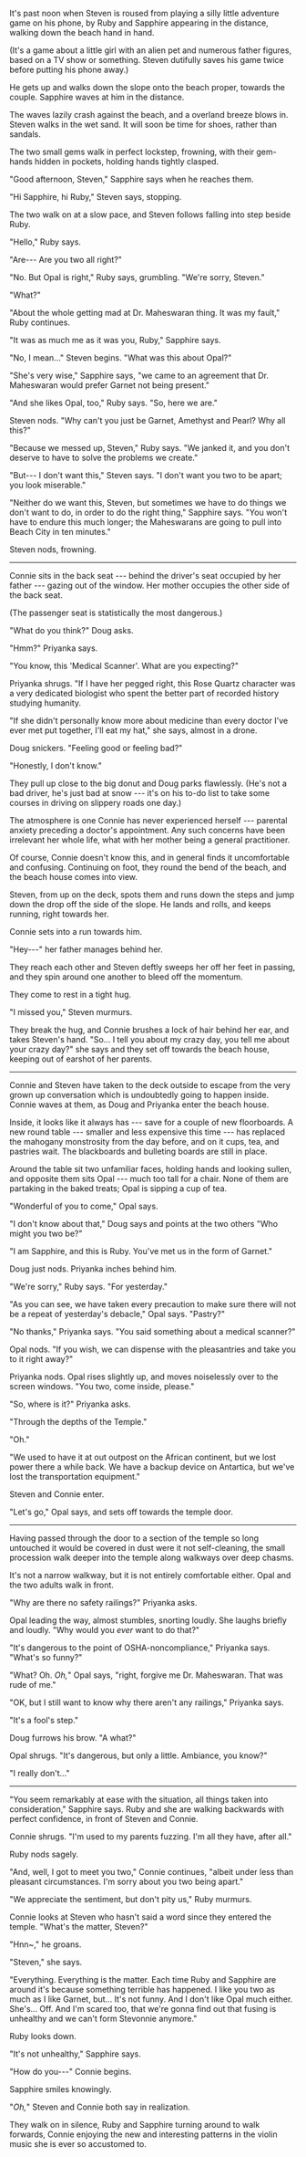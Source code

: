 It's past noon when Steven is roused from playing a silly little
adventure game on his phone, by Ruby and Sapphire appearing in the distance,
walking down the beach hand in hand.

(It's a game about a little girl with an alien pet and numerous father
figures, based on a TV show or something. Steven dutifully saves his game
twice before putting his phone away.)

He gets up and walks down the slope onto the beach proper, towards the
couple. Sapphire waves at him in the distance.

The waves lazily crash against the beach, and a overland breeze blows in.
Steven walks in the wet sand. It will soon be time for shoes, rather than
sandals.

The two small gems walk in perfect lockstep, frowning, with their
gem-hands hidden in pockets, holding hands tightly clasped.

"Good afternoon, Steven," Sapphire says when he reaches them. 

"Hi Sapphire, hi Ruby," Steven says, stopping.

The two walk on at a slow pace, and Steven follows falling into
step beside Ruby.

"Hello," Ruby says.

"Are--- Are you two all right?"

"No. But Opal is right," Ruby says, grumbling. "We're sorry, Steven."

"What?"

"About the whole getting mad at Dr. Maheswaran thing. It was my fault," Ruby continues.

"It was as much me as it was you, Ruby," Sapphire says.

"No, I mean..." Steven begins. "What was this about Opal?"

"She's very wise," Sapphire says, "we came to an agreement that Dr. Maheswaran
would prefer Garnet not being present."

"And she likes Opal, too," Ruby says. "So, here we are."

Steven nods. "Why can't you just be Garnet, Amethyst and Pearl? Why all
this?"

"Because we messed up, Steven," Ruby says. "We janked it, and you don't
deserve to have to solve the problems we create."

"But--- I don't want this," Steven says. "I don't want you two to be
apart; you look miserable."

"Neither do we want this, Steven, but sometimes we have to do things we don't want to do,
in order to do the right thing," Sapphire says. "You won't have to endure this much longer;
the Maheswarans are going to pull into Beach City in ten minutes."

Steven nods, frowning.

----

Connie sits in the back seat --- behind the driver's seat occupied by
her father --- gazing out of the window. Her mother occupies the other
side of the back seat.

(The passenger seat is statistically the most dangerous.)

"What do you think?" Doug asks.

"Hmm?" Priyanka says.

"You know, this 'Medical Scanner'. What are you expecting?"

Priyanka shrugs. "If I have her pegged right, this Rose Quartz
character was a very dedicated biologist who spent the better
part of recorded history studying humanity.

"If she didn't personally know more about medicine than every doctor
I've ever met put together, I'll eat my hat," she says, almost in a drone.

Doug snickers. "Feeling good or feeling bad?"

"Honestly, I don't know."

They pull up close to the big donut and Doug parks flawlessly.
(He's not a bad driver, he's just bad at snow --- it's on his to-do
list to take some courses in driving on slippery roads one day.)

The atmosphere is one Connie has never experienced herself ---
parental anxiety preceding a doctor's appointment. Any such
concerns have been irrelevant her whole life, what with her mother
being a general practitioner.

Of course, Connie doesn't know this, and in general finds it uncomfortable
and confusing.  Continuing on foot, they round the bend of the beach, and the beach house comes into view.

Steven, from up on the deck, spots them and runs down the steps and jump down the drop
off the side of the slope. He lands and rolls, and keeps running, right towards her.

Connie sets into a run towards him.

"Hey---" her father manages behind her.

They reach each other and Steven deftly sweeps her off her feet in passing, and they
spin around one another to bleed off the momentum.

They come to rest in a tight hug.

"I missed you," Steven murmurs.

They break the hug, and Connie brushes a lock of hair behind her ear, and takes
Steven's hand. "So... I tell you about my crazy day, you tell me about your crazy day?"
she says and they set off towards the beach house, keeping out of earshot of her parents.

----

Connie and Steven have taken to the deck outside to escape from the very grown up conversation
which is undoubtedly going to happen inside. Connie waves at them, as Doug and Priyanka enter
the beach house.

Inside, it looks like it always has ---
save for a couple of new floorboards. A new round table --- smaller and less expensive
this time --- has replaced the mahogany monstrosity from the day before, and on it cups, tea,
and pastries wait. The blackboards and bulleting boards are still in place.

Around the table sit two unfamiliar faces, holding hands and looking sullen, and opposite them sits
Opal --- much too tall for a chair. None of them are partaking in the baked treats;
Opal is sipping a cup of tea.

"Wonderful of you to come," Opal says.

"I don't know about that," Doug says and points at the two others "Who might you two be?"

"I am Sapphire, and this is Ruby. You've met us in the form of Garnet."

Doug just nods. Priyanka inches behind him.

"We're sorry," Ruby says. "For yesterday."

"As you can see, we have taken every precaution to make sure there will not be a
repeat of yesterday's debacle," Opal says. "Pastry?"

"No thanks," Priyanka says. "You said something about a medical scanner?"

Opal nods. "If you wish, we can dispense with the pleasantries and take you to it
right away?"

Priyanka nods. Opal rises slightly up, and moves noiselessly over to the screen windows. "You two,
come inside, please."

"So, where is it?" Priyanka asks.

"Through the depths of the Temple."

"Oh."

"We used to have it at out outpost on the African continent, but we lost power
there a while back. We have a backup device on Antartica, but we've lost the transportation
equipment."

Steven and Connie enter.

"Let's go," Opal says, and sets off towards the temple door.

----

Having passed through the door to a section of the temple so long untouched it would be
covered in dust were it not self-cleaning, the small procession walk deeper into
the temple along walkways over deep chasms.

It's not a narrow walkway, but it is not entirely comfortable either. Opal and the
two adults walk in front.

"Why are there no safety railings?" Priyanka asks.

Opal leading the way, almost stumbles, snorting loudly. She laughs briefly and
loudly. "Why would you *ever* want to do that?"

"It's dangerous to the point of OSHA-noncompliance," Priyanka says. "What's
so funny?"

"What? Oh. *Oh,*" Opal says, "right, forgive me Dr. Maheswaran. That was rude
of me."

"OK, but I still want to know why there aren't any railings," Priyanka says.

"It's a fool's step."

Doug furrows his brow. "A what?"

Opal shrugs. "It's dangerous, but only a little. Ambiance, you know?"

"I really don't..."

----

"You seem remarkably at ease with the situation, all things
taken into consideration," Sapphire says. Ruby and she are
walking backwards with perfect confidence, in front of Steven
and Connie.

Connie shrugs. "I'm used to my parents fuzzing. I'm all they
have, after all."

Ruby nods sagely.

"And, well, I got to meet you two," Connie continues, "albeit
under less than pleasant circumstances. I'm sorry about you two
being apart."

"We appreciate the sentiment, but don't pity us," Ruby murmurs.

Connie looks at Steven who hasn't said a word since they entered the
temple. "What's the matter, Steven?"

"Hnn~," he groans.

"Steven," she says.

"Everything. Everything is the matter. Each time Ruby and Sapphire
are around it's because something terrible has happened. I like you
two as much as I like Garnet, but... It's not funny. And I don't like
Opal much either. She's... Off. And I'm scared too, that we're gonna
find out that fusing is unhealthy and we can't form Stevonnie anymore."

Ruby looks down.

"It's not unhealthy," Sapphire says.

"How do you---" Connie begins.

Sapphire smiles knowingly.

"*Oh,*" Steven and Connie both say in realization.

They walk on in silence, Ruby and Sapphire turning around to walk forwards,
Connie enjoying the new and interesting patterns in the violin music she is
ever so accustomed to.
